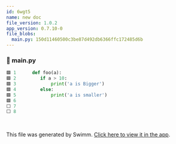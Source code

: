 ```yaml
---
id: 6wgt5
name: new doc
file_version: 1.0.2
app_version: 0.7.10-0
file_blobs:
  main.py: 150d11460500c3be87d492db6366ffc172485d6b
---
```


<!-- NOTE-swimm-snippet: the lines below link your snippet to Swimm -->
### 📄 main.py
```python
🟩 1      def foo(a):
🟩 2      	if a > 10:
🟩 3      		print('a is Bigger')	
🟩 4      	else:
🟩 5      		print('a is smaller')
🟩 6      
⬜ 7      
⬜ 8      
```

<br/>

This file was generated by Swimm. [Click here to view it in the app](https://app.swimm.io/repos/Z2l0aHViJTNBJTNBdGVzdDIlM0ElM0FlcmFuLXN3aW1t/docs/6wgt5).